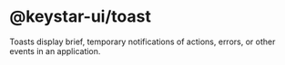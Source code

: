 # @keystar-ui/toast

Toasts display brief, temporary notifications of actions, errors, or other
events in an application.

